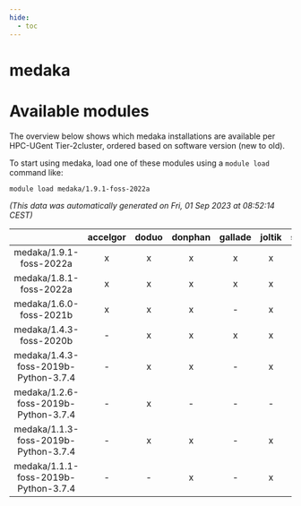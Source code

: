 ```yaml
---
hide:
  - toc
---
```


medaka
======

# Available modules


The overview below shows which medaka installations are available per HPC-UGent Tier-2cluster, ordered based on software version (new to old).

To start using medaka, load one of these modules using a `module load` command like:

```shell
module load medaka/1.9.1-foss-2022a
```

*(This data was automatically generated on Fri, 01 Sep 2023 at 08:52:14 CEST)*  

| |accelgor|doduo|donphan|gallade|joltik|skitty|swalot|victini|
| :---: | :---: | :---: | :---: | :---: | :---: | :---: | :---: | :---: |
|medaka/1.9.1-foss-2022a|x|x|x|x|x|x|x|x|
|medaka/1.8.1-foss-2022a|x|x|x|x|x|x|x|x|
|medaka/1.6.0-foss-2021b|x|x|x|-|x|x|x|x|
|medaka/1.4.3-foss-2020b|-|x|x|x|x|x|x|x|
|medaka/1.4.3-foss-2019b-Python-3.7.4|-|x|x|-|x|x|x|x|
|medaka/1.2.6-foss-2019b-Python-3.7.4|-|x|-|-|-|-|x|-|
|medaka/1.1.3-foss-2019b-Python-3.7.4|-|x|x|-|x|x|x|x|
|medaka/1.1.1-foss-2019b-Python-3.7.4|-|-|x|-|x|x|-|x|
